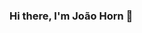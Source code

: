### Hi there, I'm João Horn 👋

<!--
**Joao-Horn/Joao-Horn** is a ✨ _special_ ✨ repository because its `README.md` (this file) appears on your GitHub profile.



- 🔭 I’m currently working on data science
- 🌱 I’m currently learning science economics
- 📫 How to reach me: joaovictorhorngomes@gmail.com
- 😄 Pronouns: He/him

